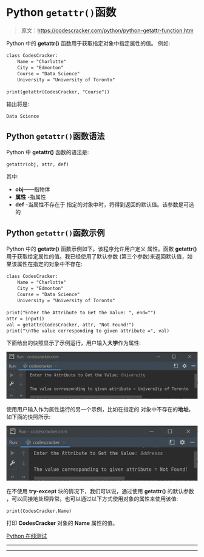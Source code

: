 # Python `getattr()`函数

> 原文：<https://codescracker.com/python/python-getattr-function.htm>

Python 中的 **getattr()** 函数用于获取指定对象中指定属性的值。 例如:

```
class CodesCracker:
    Name = "Charlotte"
    City = "Edmonton"
    Course = "Data Science"
    University = "University of Toronto"

print(getattr(CodesCracker, "Course"))
```

输出将是:

```
Data Science
```

## Python `getattr()`函数语法

Python 中 **getattr()** 函数的语法是:

```
getattr(obj, attr, def)
```

其中:

*   **obj**——指物体
*   **属性** -指属性
*   **def** -当属性不存在于 指定的对象中时，将得到返回的默认值。该参数是可选的

## Python `getattr()`函数示例

Python 中的 **getattr()** 函数示例如下。该程序允许用户定义 属性。函数 **getattr()** 用于获取给定属性的值。我已经使用了默认参数 (第三个参数)来返回默认值，如果该属性在指定的对象中不存在:

```
class CodesCracker:
    Name = "Charlotte"
    City = "Edmonton"
    Course = "Data Science"
    University = "University of Toronto"

print("Enter the Attribute to Get the Value: ", end="")
attr = input()
val = getattr(CodesCracker, attr, "Not Found!")
print("\nThe value corresponding to given attribute =", val)
```

下面给出的快照显示了示例运行，用户输入**大学**作为属性:

![python getattr function](img/eec6138ff418a837731d72c532d82f71.png)

使用用户输入作为属性运行的另一个示例，比如在指定的 对象中不存在的**地址**，如下面的快照所示:

![python getattr function example](img/ad2020d181a662a878bab868109f8d22.png)

在不使用 **try-except** 块的情况下，我们可以说，通过使用 **getattr()** 的默认参数 ，可以间接地处理异常。也可以通过以下方式使用对象的属性来使用该值:

```
print(CodesCracker.Name)
```

打印 **CodesCracker** 对象的 **Name** 属性的值。

[Python 在线测试](/exam/showtest.php?subid=10)

* * *

* * *